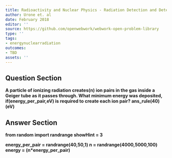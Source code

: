 ```yaml
---
title: Radioactivity and Nuclear Physics - Radiation Detection and Detectors
author: Urone et. al
date: February 2018
editor: ''
source: https://github.com/openwebwork/webwork-open-problem-library
type: ''
tags:
- energynuclearradiation
outcomes:
- TBD
assets: ''
---
```


## Question Section 

<b>
A particle of ionizing radiation creates(n) ion pairs in the gas inside a Geiger tube as it passes through. What minimum energy was deposited, if(energy_per_pair,eV) is required to create each ion pair?
ans_rule(40)(eV)



## Answer Section

from random import randrange
showHint = 3

energy_per_pair = randrange(40,50,1)
n = randrange(4000,5000,100)
energy = (n*energy_per_pair)